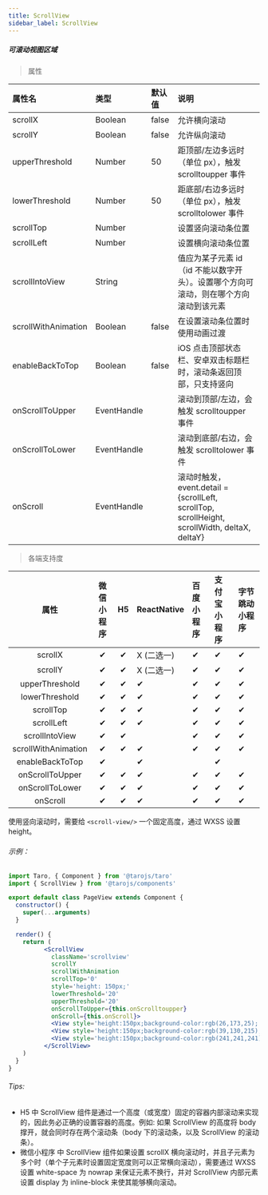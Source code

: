 ```yaml
---
title: ScrollView
sidebar_label: ScrollView
---
```


##### 可滚动视图区域
> 属性

| 属性名 | 类型 | 默认值 | 说明 |
| :- | :- | :- | :- |
| scrollX              | Boolean     | false  | 允许横向滚动 |
| scrollY              | Boolean     | false  | 允许纵向滚动 |
| upperThreshold       | Number      | 50     | 距顶部/左边多远时（单位 px），触发 scrolltoupper 事件  |
| lowerThreshold       | Number      | 50     | 距底部/右边多远时（单位 px），触发 scrolltolower 事件  |
| scrollTop            | Number      |        | 设置竖向滚动条位置 |
| scrollLeft           | Number      |        | 设置横向滚动条位置 |
| scrollIntoView      | String      |        | 值应为某子元素 id（id 不能以数字开头）。设置哪个方向可滚动，则在哪个方向滚动到该元素 |
| scrollWithAnimation | Boolean     | false  | 在设置滚动条位置时使用动画过渡  |
| enableBackToTop    | Boolean     | false  | iOS 点击顶部状态栏、安卓双击标题栏时，滚动条返回顶部，只支持竖向                     |
| onScrollToUpper     | EventHandle |        | 滚动到顶部/左边，会触发 scrolltoupper 事件 |
| onScrollToLower     | EventHandle |        | 滚动到底部/右边，会触发 scrolltolower 事件 |
| onScroll            | EventHandle |        | 滚动时触发，event.detail = {scrollLeft, scrollTop, scrollHeight, scrollWidth, deltaX, deltaY} |

>各端支持度

| 属性 | 微信小程序 | H5 | ReactNative | 百度小程序 | 支付宝小程序 | 字节跳动小程序 |
| :-: | :-: | :-: | :- | :- | :- | :- |
| scrollX     | ✔ | ✔ |  X (二选一)| ✔ | ✔ | ✔ |       
| scrollY            | ✔ | ✔ |  X (二选一)| ✔ | ✔ | ✔ |
| upperThreshold     | ✔ | ✔ |  ✔ | ✔ | ✔ | ✔ |
| lowerThreshold     | ✔ | ✔ |  ✔| ✔ | ✔ | ✔ |
| scrollTop          | ✔ | ✔ |  ✔| ✔ | ✔ | ✔ |
| scrollLeft         | ✔ | ✔ |  ✔| ✔ | ✔ | ✔ |
| scrollIntoView     | ✔ | ✔ |  | ✔ | ✔ | ✔ |
| scrollWithAnimation| ✔ | ✔ |  ✔| ✔ | ✔ | ✔ |
| enableBackToTop    | ✔ |  |  ✔|  | ✔ |  |
| onScrollToUpper    | ✔ | ✔ |  ✔| ✔ | ✔ | ✔ |
| onScrollToLower    | ✔ | ✔ |  ✔| ✔ | ✔ | ✔ |
| onScroll  | ✔ | ✔ |  ✔| ✔ | ✔ | ✔ |

使用竖向滚动时，需要给 `<scroll-view/>` 一个固定高度，通过 WXSS 设置 height。

###### 示例：
```jsx
import Taro, { Component } from '@tarojs/taro'
import { ScrollView } from '@tarojs/components'

export default class PageView extends Component {
  constructor() {
    super(...arguments)
  }

  render() {
    return (
          <ScrollView
            className='scrollview'
            scrollY
            scrollWithAnimation
            scrollTop='0'
            style='height: 150px;'
            lowerThreshold='20'
            upperThreshold='20'
            onScrollToUpper={this.onScrolltoupper}
            onScroll={this.onScroll}>
            <View style='height:150px;background-color:rgb(26,173,25);'>A</View>
            <View style='height:150px;background-color:rgb(39,130,215);'>B</View>
            <View style='height:150px;background-color:rgb(241,241,241);color: #333;'>C</View>
          </ScrollView>
    )
  }
}
```

###### Tips:
* H5 中 ScrollView 组件是通过一个高度（或宽度）固定的容器内部滚动来实现的，因此务必正确的设置容器的高度。例如: 如果 ScrollView 的高度将 body 撑开，就会同时存在两个滚动条（body 下的滚动条，以及 ScrollView 的滚动条）。
* 微信小程序 中 ScrollView 组件如果设置 scrollX 横向滚动时，并且子元素为多个时（单个子元素时设置固定宽度则可以正常横向滚动），需要通过 WXSS 设置 white-space 为 nowrap 来保证元素不换行，并对 ScrollView 内部元素设置 display 为 inline-block 来使其能够横向滚动。
